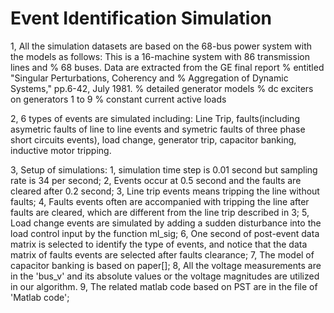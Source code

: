 # Event Identification Simulation 
1, All the simulation datasets are based on the 68-bus power system with the models as follows: 
This is a 16-machine system with 86 transmission lines and
% 68 buses. Data are extracted from the GE final report
% entitled "Singular Perturbations, Coherency and
% Aggregation of Dynamic Systems," pp.6-42, July 1981.
% detailed generator models
% dc exciters on generators 1 to 9
% constant current active loads

2, 6 types of events are simulated including: Line Trip, faults(including asymetric faults of line to line events and symetric faults of three phase short circuits events), load change, generator trip, capacitor banking, inductive motor tripping.

3, Setup of simulations:
1, simulation time step is 0.01 second but sampling rate is 34 per second;
2, Events occur at 0.5 second and the faults are cleared after 0.2 second;
3, Line trip events means tripping the line without faults;
4, Faults events often are accompanied with tripping the line after faults are cleared, which are different from the line trip described in 3;
5, Load change events are simulated by adding a sudden disturbance into the load control input by the function ml_sig;
6, One second of post-event data matrix is selected to identify the type of events, and notice that the data matrix of faults events are selected after faults clearance; 
7, The model of capacitor banking is based on paper[];
8, All the voltage measurements are in the 'bus_v' and its absolute values or the voltage magnitudes are utilized in our algorithm.
9, The related matlab code based on PST are in the file of 'Matlab code';

